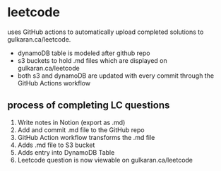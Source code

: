 # leetcode

uses GitHub actions to automatically upload completed solutions to gulkaran.ca/leetcode.

- dynamoDB table is modeled after github repo
- s3 buckets to hold .md files which are displayed on gulkaran.ca/leetcode
- both s3 and dynamoDB are updated with every commit through the GitHub Actions workflow

## process of completing LC questions

1. Write notes in Notion (export as .md)
2. Add and commit .md file to the GitHub repo
3. GitHub Action workflow transforms the .md file
4. Adds .md file to S3 bucket
5. Adds entry into DynamoDB Table
6. Leetcode question is now viewable on gulkaran.ca/leetcode
